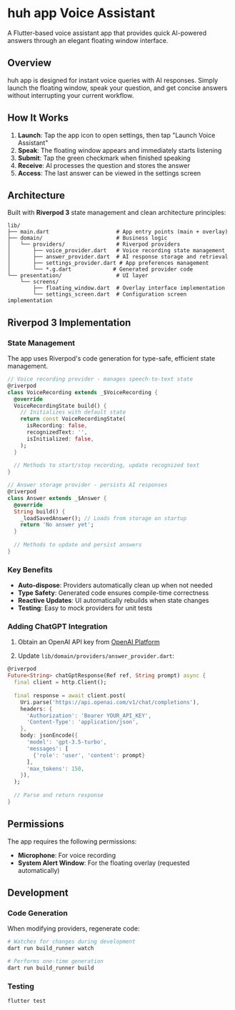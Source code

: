 # huh app Voice Assistant

A Flutter-based voice assistant app that provides quick AI-powered answers through an elegant floating window interface.

## Overview

huh app is designed for instant voice queries with AI responses. Simply launch the floating window, speak your question, and get concise answers without interrupting your current workflow.

## How It Works

1. **Launch**: Tap the app icon to open settings, then tap "Launch Voice Assistant"
2. **Speak**: The floating window appears and immediately starts listening
3. **Submit**: Tap the green checkmark when finished speaking
4. **Receive**: AI processes the question and stores the answer
5. **Access**: The last answer can be viewed in the settings screen

## Architecture

Built with **Riverpod 3** state management and clean architecture principles:

```
lib/
├── main.dart                     # App entry points (main + overlay)
├── domain/                       # Business logic
│   └── providers/                # Riverpod providers
│       ├── voice_provider.dart   # Voice recording state management
│       ├── answer_provider.dart  # AI response storage and retrieval
│       ├── settings_provider.dart # App preferences management
│       └── *.g.dart             # Generated provider code
└── presentation/                 # UI layer
    └── screens/
        ├── floating_window.dart  # Overlay interface implementation
        └── settings_screen.dart  # Configuration screen implementation
```

## Riverpod 3 Implementation

### State Management

The app uses Riverpod's code generation for type-safe, efficient state management.

```dart
// Voice recording provider - manages speech-to-text state
@riverpod
class VoiceRecording extends _$VoiceRecording {
  @override
  VoiceRecordingState build() {
    // Initializes with default state
    return const VoiceRecordingState(
      isRecording: false,
      recognizedText: '',
      isInitialized: false,
    );
  }
  
  // Methods to start/stop recording, update recognized text
}

// Answer storage provider - persists AI responses
@riverpod
class Answer extends _$Answer {
  @override
  String build() {
    _loadSavedAnswer(); // Loads from storage on startup
    return 'No answer yet';
  }
  
  // Methods to update and persist answers
}
```

### Key Benefits

- **Auto-dispose**: Providers automatically clean up when not needed
- **Type Safety**: Generated code ensures compile-time correctness
- **Reactive Updates**: UI automatically rebuilds when state changes
- **Testing**: Easy to mock providers for unit tests

### Adding ChatGPT Integration

1. Obtain an OpenAI API key from [OpenAI Platform](https://platform.openai.com/)

2. Update `lib/domain/providers/answer_provider.dart`:
```dart
@riverpod
Future<String> chatGptResponse(Ref ref, String prompt) async {
  final client = http.Client();
  
  final response = await client.post(
    Uri.parse('https://api.openai.com/v1/chat/completions'),
    headers: {
      'Authorization': 'Bearer YOUR_API_KEY',
      'Content-Type': 'application/json',
    },
    body: jsonEncode({
      'model': 'gpt-3.5-turbo',
      'messages': [
        {'role': 'user', 'content': prompt}
      ],
      'max_tokens': 150,
    }),
  );
  
  // Parse and return response
}
```

## Permissions

The app requires the following permissions:
- **Microphone**: For voice recording
- **System Alert Window**: For the floating overlay (requested automatically)

## Development

### Code Generation

When modifying providers, regenerate code:
```bash
# Watches for changes during development
dart run build_runner watch

# Performs one-time generation
dart run build_runner build
```

### Testing

```bash
flutter test
```